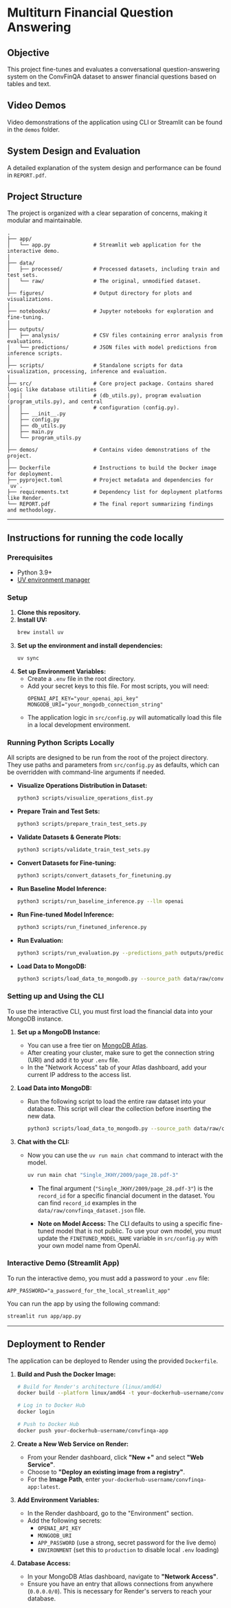 # Multiturn Financial Question Answering

## Objective

This project fine-tunes and evaluates a conversational question-answering system on the ConvFinQA dataset to answer financial questions based on tables and text.

## Video Demos

Video demonstrations of the application using CLI or Streamlit can be found in the `demos` folder.

## System Design and Evaluation

A detailed explanation of the system design and performance can be found in `REPORT.pdf`.

## Project Structure

The project is organized with a clear separation of concerns, making it modular and maintainable.

```
.
├── app/
│   └── app.py              # Streamlit web application for the interactive demo.
│
├── data/
│   ├── processed/          # Processed datasets, including train and test sets.
│   └── raw/                # The original, unmodified dataset.
│
├── figures/                # Output directory for plots and visualizations.
│
├── notebooks/              # Jupyter notebooks for exploration and fine-tuning.
│
├── outputs/
│   ├── analysis/           # CSV files containing error analysis from evaluations.
│   └── predictions/        # JSON files with model predictions from inference scripts.
│
├── scripts/                # Standalone scripts for data visualization, processing, inference and evaluation.
│
├── src/                    # Core project package. Contains shared logic like database utilities
│   │                       # (db_utils.py), program evaluation (program_utils.py), and central
│   │                       # configuration (config.py).
│   ├── __init__.py
│   ├── config.py
│   ├── db_utils.py
│   ├── main.py
│   └── program_utils.py
│
├── demos/                  # Contains video demonstrations of the project.
│
├── Dockerfile              # Instructions to build the Docker image for deployment.
├── pyproject.toml          # Project metadata and dependencies for `uv`.
├── requirements.txt        # Dependency list for deployment platforms like Render.
└── REPORT.pdf              # The final report summarizing findings and methodology.
```

---

## Instructions for running the code locally

### Prerequisites
- Python 3.9+
- [UV environment manager](https://docs.astral.sh/uv/getting-started/installation/)

### Setup
1.  **Clone this repository.**
2.  **Install UV:**
    ```bash
    brew install uv
    ```
3.  **Set up the environment and install dependencies:**
    ```bash
    uv sync
    ```
4.  **Set up Environment Variables:**
    - Create a `.env` file in the root directory.
    - Add your secret keys to this file. For most scripts, you will need:
      ```
      OPENAI_API_KEY="your_openai_api_key"
      MONGODB_URI="your_mongodb_connection_string"
      ```
    - The application logic in `src/config.py` will automatically load this file in a local development environment.

### Running Python Scripts Locally

All scripts are designed to be run from the root of the project directory. They use paths and parameters from `src/config.py` as defaults, which can be overridden with command-line arguments if needed.

- **Visualize Operations Distribution in Dataset:**
  ```bash
  python3 scripts/visualize_operations_dist.py
  ```
- **Prepare Train and Test Sets:**
  ```bash
  python3 scripts/prepare_train_test_sets.py
  ```
- **Validate Datasets & Generate Plots:**
  ```bash
  python3 scripts/validate_train_test_sets.py
  ```
- **Convert Datasets for Fine-tuning:**
  ```bash
  python3 scripts/convert_datasets_for_finetuning.py
  ```
- **Run Baseline Model Inference:**
  ```bash
  python3 scripts/run_baseline_inference.py --llm openai
  ```
- **Run Fine-tuned Model Inference:**
  ```bash
  python3 scripts/run_finetuned_inference.py
  ```
- **Run Evaluation:**
  ```bash
  python3 scripts/run_evaluation.py --predictions_path outputs/predictions/your_prediction_file.json
  ```
- **Load Data to MongoDB:**
  ```bash
  python3 scripts/load_data_to_mongodb.py --source_path data/raw/convfinqa_dataset.json
  ```

### Setting up and Using the CLI

To use the interactive CLI, you must first load the financial data into your MongoDB instance.

1.  **Set up a MongoDB Instance:**
    - You can use a free tier on [MongoDB Atlas](https://www.mongodb.com/cloud/atlas/register).
    - After creating your cluster, make sure to get the connection string (URI) and add it to your `.env` file.
    - In the "Network Access" tab of your Atlas dashboard, add your current IP address to the access list.

2.  **Load Data into MongoDB:**
    - Run the following script to load the entire raw dataset into your database. This script will clear the collection before inserting the new data.
      ```bash
      python3 scripts/load_data_to_mongodb.py --source_path data/raw/convfinqa_dataset.json
      ```

3.  **Chat with the CLI:**
    - Now you can use the `uv run main chat` command to interact with the model.
      ```bash
      uv run main chat "Single_JKHY/2009/page_28.pdf-3"
      ```
      - The final argument (`"Single_JKHY/2009/page_28.pdf-3"`) is the `record_id` for a specific financial document in the dataset. You can find `record_id` examples in the `data/raw/convfinqa_dataset.json` file.

      - **Note on Model Access:** The CLI defaults to using a specific fine-tuned model that is not public. To use your own model, you must update the `FINETUNED_MODEL_NAME` variable in `src/config.py` with your own model name from OpenAI.

### Interactive Demo (Streamlit App)

To run the interactive demo, you must add a password to your `.env` file:
```
APP_PASSWORD="a_password_for_the_local_streamlit_app"
```

You can run the app by using the following command:
```bash
streamlit run app/app.py
```

---

## Deployment to Render

The application can be deployed to Render using the provided `Dockerfile`.

1.  **Build and Push the Docker Image:**
    ```bash
    # Build for Render's architecture (linux/amd64)
    docker build --platform linux/amd64 -t your-dockerhub-username/convfinqa-app .
    
    # Log in to Docker Hub
    docker login
    
    # Push to Docker Hub
    docker push your-dockerhub-username/convfinqa-app
    ```
2.  **Create a New Web Service on Render:**
    - From your Render dashboard, click **"New +"** and select **"Web Service"**.
    - Choose to **"Deploy an existing image from a registry"**.
    - For the **Image Path**, enter `your-dockerhub-username/convfinqa-app:latest`.

3.  **Add Environment Variables:**
    - In the Render dashboard, go to the "Environment" section.
    - Add the following secrets:
      - `OPENAI_API_KEY`
      - `MONGODB_URI`
      - `APP_PASSWORD` (use a strong, secret password for the live demo)
      - `ENVIRONMENT` (set this to `production` to disable local `.env` loading)

4.  **Database Access:**
    - In your MongoDB Atlas dashboard, navigate to **"Network Access"**.
    - Ensure you have an entry that allows connections from anywhere (`0.0.0.0/0`). This is necessary for Render's servers to reach your database.
